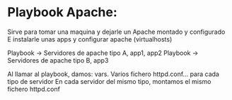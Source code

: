# Playbook Apache:

Sirve para tomar una maquina y dejarle un Apache montado y configurado
E instalarle unas apps y configurar apache (virtualhosts)

Playbook -> Servidores de apache tipo A, app1, app2
Playbook -> Servidores de apache tipo B, app3

Al llamar al playbook, damos: vars.
    Varios fichero httpd.conf... para cada tipo de servidor
    En cada servidor del mismo tipo, montamos el mismo fichero httpd.conf 